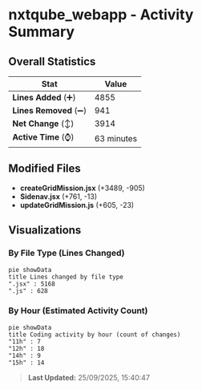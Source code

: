 # nxtqube_webapp - Activity Summary 

## Overall Statistics

| Stat                   | Value                                                             |
| ---------------------- | ----------------------------------------------------------------- |
| **Lines Added** (➕)   | 4855                                          |
| **Lines Removed** (➖) | 941                                        |
| **Net Change** (↕)    | 3914                |
| **Active Time** (⌚)   | 63 minutes |


## Modified Files
- **createGridMission.jsx** (+3489, -905)
- **Sidenav.jsx** (+761, -13)
- **updateGridMission.js** (+605, -23)

## Visualizations

### By File Type (Lines Changed)

```mermaid
pie showData
title Lines changed by file type
".jsx" : 5168
".js" : 628
```

### By Hour (Estimated Activity Count)

```mermaid
pie showData
title Coding activity by hour (count of changes)
"11h" : 7
"12h" : 18
"14h" : 9
"15h" : 14
```


> **Last Updated:** 25/09/2025, 15:40:47